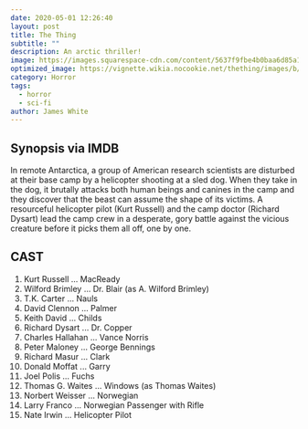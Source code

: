 ```yaml
---
date: 2020-05-01 12:26:40
layout: post
title: The Thing
subtitle: ""
description: An arctic thriller!
image: https://images.squarespace-cdn.com/content/5637f9fbe4b0baa6d85a1011/1481769949514-BZTNCAK2K1V374K18LUB/Hero.jpg?format=1500w&content-type=image%2Fjpeg
optimized_image: https://vignette.wikia.nocookie.net/thething/images/b/bf/Thing_poster_01.jpg/revision/latest?cb=20111230144300
category: Horror
tags:
  - horror
  - sci-fi
author: James White
---
```


## Synopsis via IMDB

In remote Antarctica, a group of American research scientists are disturbed at their base camp by a helicopter shooting at a sled dog. When they take in the dog, it brutally attacks both human beings and canines in the camp and they discover that the beast can assume the shape of its victims. A resourceful helicopter pilot (Kurt Russell) and the camp doctor (Richard Dysart) lead the camp crew in a desperate, gory battle against the vicious creature before it picks them all off, one by one.

## CAST

1. Kurt Russell 	... 	MacReady
2. Wilford Brimley 	... 	Dr. Blair (as A. Wilford Brimley)
3. T.K. Carter 	... 	Nauls
4. David Clennon 	... 	Palmer
5. Keith David 	... 	Childs
6. Richard Dysart 	... 	Dr. Copper
7. Charles Hallahan 	... 	Vance Norris
8. Peter Maloney 	... 	George Bennings
9. Richard Masur 	... 	Clark
10. Donald Moffat 	... 	Garry
11. Joel Polis 	... 	Fuchs
12. Thomas G. Waites 	... 	Windows (as Thomas Waites)
13. Norbert Weisser 	... 	Norwegian
14. Larry Franco 	... 	Norwegian Passenger with Rifle
15. Nate Irwin 	... 	Helicopter Pilot 